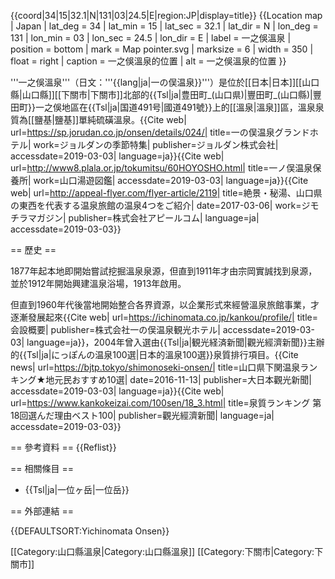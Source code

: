 {{coord|34|15|32.1|N|131|03|24.5|E|region:JP|display=title}}
{{Location map | Japan
| lat_deg = 34 | lat_min = 15 | lat_sec = 32.1 | lat_dir = N
| lon_deg = 131 | lon_min = 03 | lon_sec = 24.5 | lon_dir = E 
| label = 一之俁溫泉
| position = bottom
| mark = Map pointer.svg
| marksize = 6
| width = 350
| float = right
| caption = 一之俁溫泉的位置
| alt = 一之俁溫泉的位置
}}

'''一之俁溫泉'''（日文：'''{{lang|ja|一の俣温泉}}'''）是位於[[日本|日本]][[山口縣|山口縣]][[下關市|下關市]]北部的{{Tsl|ja|豊田町_(山口県)|豐田町_(山口縣)|豐田町}}一之俁地區在{{Tsl|ja|国道491号|國道491號}}上的[[溫泉|溫泉]]區，溫泉泉質為[[鹽基|鹽基]]單純硫磺溫泉。<ref>{{Cite web| url=https://sp.jorudan.co.jp/onsen/details/024/| title=一の俣温泉グランドホテル| work=ジョルダンの季節特集| publisher=ジョルダン株式会社| accessdate=2019-03-03| language=ja}}</ref><ref>{{Cite web| url=http://www8.plala.or.jp/tokumitsu/60HOYOSHO.html| title=一ノ俣温泉保養所| work=山口湯遊図鑑| accessdate=2019-03-03| language=ja}}</ref><ref>{{Cite web| url=http://appeal-flyer.com/flyer-article/2119| title=絶景・秘湯、山口県の東西を代表する温泉旅館の温泉4つをご紹介| date=2017-03-06| work=ジモチラマガジン| publisher=株式会社アピールコム| language=ja| accessdate=2019-03-03}}</ref>

== 歷史 ==

1877年起本地即開始嘗試挖掘溫泉泉源，但直到1911年才由宗岡實誠找到泉源，並於1912年開始興建溫泉浴場，1913年啟用。

但直到1960年代後當地開始整合各界資源，以企業形式來經營溫泉旅館事業，才逐漸發展起來<ref>{{Cite web| url=https://ichinomata.co.jp/kankou/profile/| title=会設概要| publisher=株式会社一の俣温泉観光ホテル| accessdate=2019-03-03| language=ja}}</ref>，2004年曾入選由{{Tsl|ja|観光経済新聞|觀光經濟新聞}}主辦的{{Tsl|ja|にっぽんの温泉100選|日本的溫泉100選}}泉質排行項目。<ref>{{Cite news| url=https://bjtp.tokyo/shimonoseki-onsen/| title=山口県下関温泉ランキング★地元民おすすめ10選| date=2016-11-13| publisher=大日本觀光新聞| accessdate=2019-03-03| language=ja}}</ref><ref>{{Cite web| url=https://www.kankokeizai.com/100sen/18_3.html| title=泉質ランキング 第18回選んだ理由ベスト100| publisher=觀光經濟新聞| language=ja| accessdate=2019-03-03}}</ref>

== 參考資料 ==
{{Reflist}}

== 相關條目 ==

* {{Tsl|ja|一位ヶ岳|一位岳}}

== 外部連結 ==

{{DEFAULTSORT:Yichinomata Onsen}}

[[Category:山口縣溫泉|Category:山口縣溫泉]]
[[Category:下關市|Category:下關市]]